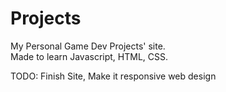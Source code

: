 # Projects
My Personal Game Dev Projects' site. <br>
Made to learn Javascript, HTML, CSS.

TODO: Finish Site, Make it responsive web design
